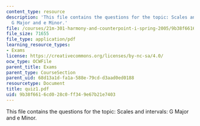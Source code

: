 ```yaml
---
content_type: resource
description: 'This file contains the questions for the topic: Scales and intervals:
  G Major and e Minor.'
file: /courses/21m-301-harmony-and-counterpoint-i-spring-2005/9b38f6616cd028c0ff349e67b21e7403_quiz1.pdf
file_size: 71655
file_type: application/pdf
learning_resource_types:
- Exams
license: https://creativecommons.org/licenses/by-nc-sa/4.0/
ocw_type: OCWFile
parent_title: Exams
parent_type: CourseSection
parent_uid: 68d13a1d-fa1a-588e-79cd-d3aad0ed0188
resourcetype: Document
title: quiz1.pdf
uid: 9b38f661-6cd0-28c0-ff34-9e67b21e7403
---
```

This file contains the questions for the topic: Scales and intervals: G Major and e Minor.